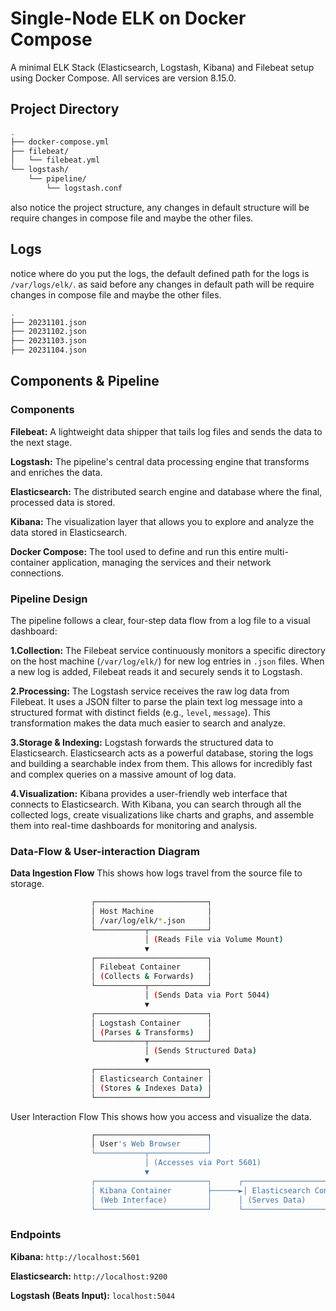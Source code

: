 # Single-Node ELK on Docker Compose

A minimal ELK Stack (Elasticsearch, Logstash, Kibana) and Filebeat setup using Docker Compose. All services are version 8.15.0.

## Project Directory
```bash
.
├── docker-compose.yml
├── filebeat/
│   └── filebeat.yml
└── logstash/
    └── pipeline/
        └── logstash.conf
```
also notice the project structure, any changes in default structure will be require changes in compose file and maybe the other files.


## Logs
notice where do you put the logs, the default defined path for the logs is `/var/logs/elk/`. as said before any changes in default path will be require changes in compose file and maybe the other files.
```bash
.
├── 20231101.json
├── 20231102.json
├── 20231103.json
├── 20231104.json
```
## Components & Pipeline

### Components

**Filebeat:** A lightweight data shipper that tails log files and sends the data to the next stage.

**Logstash:** The pipeline's central data processing engine that transforms and enriches the data.

**Elasticsearch:** The distributed search engine and database where the final, processed data is stored.

**Kibana:** The visualization layer that allows you to explore and analyze the data stored in Elasticsearch.

**Docker Compose:** The tool used to define and run this entire multi-container application, managing the services and their network connections.

### Pipeline Design

The pipeline follows a clear, four-step data flow from a log file to a visual dashboard:

**1.Collection:** The Filebeat service continuously monitors a specific directory on the host machine (`/var/log/elk/`) for new log entries in `.json` files. When a new log is added, Filebeat reads it and securely sends it to Logstash.

**2.Processing:** The Logstash service receives the raw log data from Filebeat. It uses a JSON filter to parse the plain text log message into a structured format with distinct fields (e.g., `level`, `message`). This transformation makes the data much easier to search and analyze.

**3.Storage & Indexing:** Logstash forwards the structured data to Elasticsearch. Elasticsearch acts as a powerful database, storing the logs and building a searchable index from them. This allows for incredibly fast and complex queries on a massive amount of log data.

**4.Visualization:** Kibana provides a user-friendly web interface that connects to Elasticsearch. With Kibana, you can search through all the collected logs, create visualizations like charts and graphs, and assemble them into real-time dashboards for monitoring and analysis.

### Data-Flow & User-interaction Diagram


**Data Ingestion Flow**
This shows how logs travel from the source file to storage.
```bash
                  ┌─────────────────────────┐
                  │ Host Machine            │
                  │ /var/log/elk/*.json     │
                  └───────────┬─────────────┘
                              │ (Reads File via Volume Mount)
                              ▼
                  ┌─────────────────────────┐
                  │ Filebeat Container      │
                  │ (Collects & Forwards)   │
                  └───────────┬─────────────┘
                              │ (Sends Data via Port 5044)
                              ▼
                  ┌─────────────────────────┐
                  │ Logstash Container      │
                  │ (Parses & Transforms)   │
                  └───────────┬─────────────┘
                              │ (Sends Structured Data)
                              ▼
                  ┌─────────────────────────┐
                  │ Elasticsearch Container │
                  │ (Stores & Indexes Data) │
                  └─────────────────────────┘
```


User Interaction Flow
This shows how you access and visualize the data.
```bash
                  ┌─────────────────────────┐
                  │ User's Web Browser      │
                  └───────────┬─────────────┘
                              │ (Accesses via Port 5601)
                              ▼
                  ┌─────────────────────────┐      ┌─────────────────────────┐
                  │ Kibana Container        ├──────►│ Elasticsearch Container │
                  │ (Web Interface)         │      │ (Serves Data)           │
                  └─────────────────────────┘      └─────────────────────────┘
```

### Endpoints

**Kibana:** `http://localhost:5601`

**Elasticsearch:** `http://localhost:9200`

**Logstash (Beats Input):** `localhost:5044`


